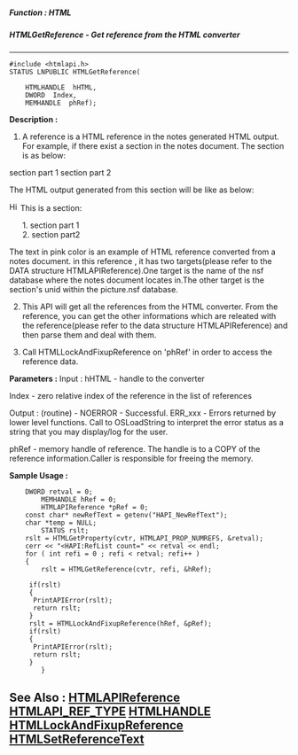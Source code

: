 ##### Function : HTML
##### HTMLGetReference - Get reference from the HTML converter
---
```
#include <htmlapi.h>
STATUS LNPUBLIC HTMLGetReference(

	HTMLHANDLE  hHTML,
	DWORD  Index,
	MEMHANDLE  phRef);
```
**Description :**

 1) A reference is a HTML reference in the notes generated HTML output. For 
example, if there exist a section in the notes document. The section is as 
below:


 section part 1
 section part 2

  The HTML output generated from this section will be like as below:

<a name="_Section1"></a><a 
href="/picture.nsf/0/64a510cea327672d48257146001bfdac?OpenDocument&Ex
pandSection=-1#_Section1" target="_self">
<img height="16" width="16" src="/icons/collapse.gif" border="0" alt="Hide 
details for Below is a section:"></a>
This is a section:
<ul>
1. section part 1<br>
2. section part2<br>
</ul>

The text in pink color is an example of HTML reference converted from a notes 
document. in this reference , it has two targets(please refer to the DATA 
structure HTMLAPIReference).One target is the name of the nsf database where 
the notes document locates in.The other target is the section's unid within the 
picture.nsf database.

 2) This API will get all the references from the HTML converter. From the 
reference, you can get the other informations which are releated with the 
reference(please refer to the     data structure HTMLAPIReference) and then 
parse them and deal with them.

 3) Call HTMLLockAndFixupReference on 'phRef' in order to access the reference 
data.

**Parameters :**
Input :
hHTML  -  handle to the converter

Index  -  zero relative index of the reference in the list of references

Output :
(routine)  -  NOERROR - Successful.
 ERR_xxx - Errors returned by lower level functions.  Call to OSLoadString to interpret the error status as a string that you may display/log for the user.


phRef  -  memory handle of reference.  The handle is to a COPY of the reference information.Caller is responsible for freeing the memory. 


**Sample Usage :**
```
	DWORD retval = 0;
        MEMHANDLE hRef = 0;
        HTMLAPIReference *pRef = 0;
	const char* newRefText = getenv("HAPI_NewRefText"); 
	char *temp = NULL;
        STATUS rslt;
	rslt = HTMLGetProperty(cvtr, HTMLAPI_PROP_NUMREFS, &retval);
	cerr << "<HAPI:RefList count=" << retval << endl;
	for ( int refi = 0 ; refi < retval; refi++ )
	{
        rslt = HTMLGetReference(cvtr, refi, &hRef);
	 
	 if(rslt)
	 {
	  PrintAPIError(rslt);
	  return rslt;
	 }
	 rslt = HTMLLockAndFixupReference(hRef, &pRef);
	 if(rslt)
	 {
	  PrintAPIError(rslt);
	  return rslt;
	 }
        }
```
**See Also :**
[HTMLAPIReference](/reference/Data/HTMLAPIReference)
[HTMLAPI_REF_TYPE](/reference/Data/HTMLAPI_REF_TYPE)
[HTMLHANDLE](/reference/Data/HTMLHANDLE)
[HTMLLockAndFixupReference](/reference/Func/HTMLLockAndFixupReference)
[HTMLSetReferenceText](/reference/Func/HTMLSetReferenceText)
---
